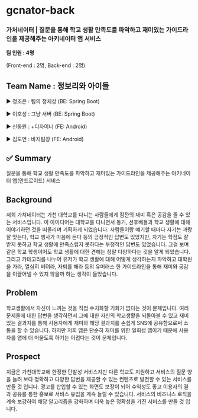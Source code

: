 # gcnator-back

### **가처네이터** | 질문을 통해 학교 생활 만족도를 파악하고 재미있는 가이드라인을 제공해주는 아키네이터 앱 서비스

**팀 인원 : 4명**

(Front-end : 2명, Back-end : 2명)


## Team Name : 정보리와 아이들

▶️ 정조은 : 팀의 정체성 (BE: Spring Boot)

▶️ 이호성 : 그냥 서버 (BE: Spring Boot)

▶️ 신동원 : +디자이너 (FE: Android)

▶️ 김도연 : 바지팀장 (FE: Android)


## ✅ Summary
질문을 통해 학교 생활 만족도를 파악하고 재미있는 가이드라인을 제공해주는 아키네이터 앱(안드로이드) 서비스

## Background
저희 가처네이터는 가천 대학교를 다니는 사람들에게 잠깐의 재미 혹은 공감을 줄 수 있는 서비스입니다. 이 아이디어는 대학교를 다니면서 동기, 선후배들과 학교 생활에 대해 이야기하던 것을 떠올리며 기획하게 되었습니다. 사람들이랑 얘기할 때마다 자기는 과랑 잘 맞는다, 학교 행사가 마음에 든다 등의 긍정적인 답변도 있었지만, 자기는 학점도 잘 받지 못하고 학교 생활에 만족스럽지 못하다는 부정적인 답변도 있었습니다. 그걸 보며 같은 학교 학생이어도 학교 생활에 대한 견해는 정말 다양하다는 것을 알게 되었습니다. 그리고 카테고리를 나누어 유저가 학교 생활에 대해 어떻게 생각하는지 파악하고 대학원을 가라, 열심히 버텨라, 자퇴를 해라 등의 유머러스 한 가이드라인을 통해 재미와 공감을 이끌어낼 수 있지 않을까 하는 생각이 들었습니다.

## Problem
학교생활에서 자신이 느끼는 것을 직접 수치화할 기회가 없다는 것이 문제입니다. 여러 문제들에 대한 답변을 생각하면서 그에 대한 자신의 학교생활을 되돌아볼 수 있고 재미 있는 결과지를 통해 사용자에게 재미와 해당 결과지를 손쉽게 SNS에 공유함으로써 소통을 할 수 있습니다. 하지만 저희 앱은 단순히 재미를 위한 일회성 앱이기 때문에 사용자를 앱에 더 머물도록 하기는 어렵다는 것이 문제입니다. 

## Prospect
지금은 가천대학교에 한정한 단발성 서비스지만 다른 학교도 지원하고 서비스의 질문 양을 늘려 보다 정확하고 다양한 답변을 제공할 수 있는 컨텐츠로 발전할 수 있는 서비스를 만들 것 입니다. 광고를 삽입할 수 있는 화면도 보장이 되어 수익성도 좋고 이용자의 결과 공유를 통한 홍보로 서비스 유입을 계속 늘릴 수 있습니다. 서비스의 비즈니스 로직을 계속 보강하여 해당 알고리즘을 강화하며 더욱 높은 정확성을 가진 서비스를 만들 것 입니다.
